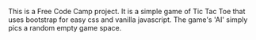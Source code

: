 This is a Free Code Camp project.
It is a simple game of Tic Tac Toe that uses bootstrap for easy css and vanilla javascript.
The game's 'AI' simply pics a random empty game space.
